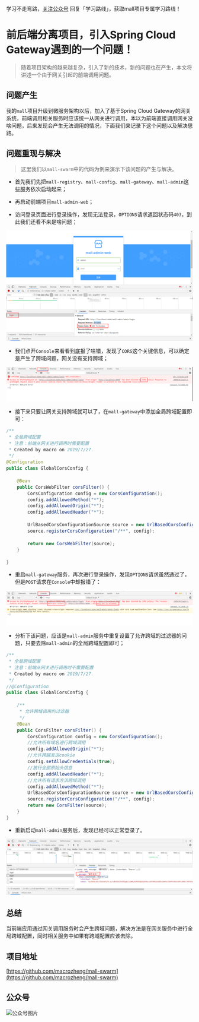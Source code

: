 学习不走弯路，[关注公众号](#公众号) 回复「学习路线」，获取mall项目专属学习路线！

# 前后端分离项目，引入Spring Cloud Gateway遇到的一个问题！

> 随着项目架构的越来越复杂，引入了新的技术，新的问题也在产生，本文将讲述一个由于网关引起的前端调用问题。

## 问题产生

我的`mall`项目升级到微服务架构以后，加入了基于Spring Cloud Gateway的网关系统，前端调用相关服务时应该统一从网关进行调用，本以为前端直接调用网关没啥问题，后来发现会产生无法调用的情况，下面我们来记录下这个问题以及解决思路。

## 问题重现与解决

> 这里我们以`mall-swarm`中的代码为例来演示下该问题的产生与解决。

- 首先我们先把`mall-registry`、`mall-config`、`mall-gateway`、`mall-admin`这些服务依次启动起来；

- 再启动前端项目`mall-admin-web`；

- 访问登录页面进行登录操作，发现无法登录，`OPTIONS`请求返回状态码`403`，到此我们还看不来是啥问题；

![](../images/gateway_cors_01.png)

- 我们点开`Console`来看看到底报了啥错，发现了`CORS`这个关键信息，可以确定是产生了跨域问题，网关没有支持跨域；

![](../images/gateway_cors_02.png)

- 接下来只要让网关支持跨域就可以了，在`mall-gateway`中添加全局跨域配置即可：

```java
/**
 * 全局跨域配置
 * 注意：前端从网关进行调用时需要配置
 * Created by macro on 2019/7/27.
 */
@Configuration
public class GlobalCorsConfig {

    @Bean
    public CorsWebFilter corsFilter() {
        CorsConfiguration config = new CorsConfiguration();
        config.addAllowedMethod("*");
        config.addAllowedOrigin("*");
        config.addAllowedHeader("*");

        UrlBasedCorsConfigurationSource source = new UrlBasedCorsConfigurationSource(new PathPatternParser());
        source.registerCorsConfiguration("/**", config);

        return new CorsWebFilter(source);
    }

}
```

- 重启`mall-gateway`服务，再次进行登录操作，发现`OPTIONS`请求虽然通过了，但是`POST`请求在`Console`中却报错了：

![](../images/gateway_cors_03.png)

- 分析下该问题，应该是`mall-admin`服务中重复设置了允许跨域的过滤器的问题，只要去除`mall-admin`的全局跨域配置即可；

```java
/**
 * 全局跨域配置
 * 注意：前端从网关进行调用时不需要配置
 * Created by macro on 2019/7/27.
 */
//@Configuration
public class GlobalCorsConfig {

    /**
     * 允许跨域调用的过滤器
     */
    @Bean
    public CorsFilter corsFilter() {
        CorsConfiguration config = new CorsConfiguration();
        //允许所有域名进行跨域调用
        config.addAllowedOrigin("*");
        //允许跨越发送cookie
        config.setAllowCredentials(true);
        //放行全部原始头信息
        config.addAllowedHeader("*");
        //允许所有请求方法跨域调用
        config.addAllowedMethod("*");
        UrlBasedCorsConfigurationSource source = new UrlBasedCorsConfigurationSource();
        source.registerCorsConfiguration("/**", config);
        return new CorsFilter(source);
    }
}
```

- 重新启动`mall-admin`服务后，发现已经可以正常登录了。

![](../images/gateway_cors_04.png)

## 总结

当前端应用通过网关调用服务时会产生跨域问题，解决方法是在网关服务中进行全局跨域配置，同时相关服务中如果有跨域配置应该去除。

## 项目地址

[https://github.com/macrozheng/mall-swarm](https://github.com/macrozheng/mall-swarm)

## 公众号

![公众号图片](http://macro-oss.oss-cn-shenzhen.aliyuncs.com/mall/banner/qrcode_for_macrozheng_258.jpg)